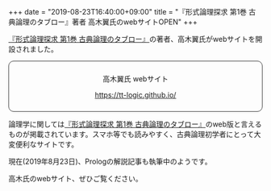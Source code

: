 +++
date = "2019-08-23T16:40:00+09:00"
title = "『形式論理探求 第1巻 古典論理のタブロー』著者 高木翼氏のwebサイトOPEN"
+++

[『形式論理探求 第1巻 古典論理のタブロー』](/tableau_contents/tableau01classical_logic/)の著者、高木翼氏がwebサイトを開設されました。


<div style="padding: 10px; margin-bottom: 10px; border: 1px solid #333333; border-radius: 10px; text-align: center;">
<p></p>
<p>高木翼氏 webサイト</p>
<p><a href=https://tt-logic.github.io/> https://tt-logic.github.io/ </a></p>
</div>

論理学に関しては[『形式論理探求 第1巻 古典論理のタブロー』](/tableau_contents/tableau01classical_logic/)のweb版と言えるものが掲載されています。スマホ等でも読みやすく、古典論理初学者にとって大変便利なサイトです。

現在(2019年8月23日)、Prologの解説記事も執筆中のようです。

高木氏のwebサイト、ぜひご覧ください。

